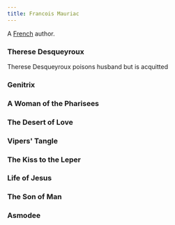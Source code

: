 ```yaml
---
title: Francois Mauriac
---
```


A [French](../index.html) author.

### Therese Desqueyroux

Therese Desqueyroux poisons husband  but is acquitted

### Genitrix

### A Woman of the Pharisees

### The Desert of Love

### Vipers' Tangle

### The Kiss to the Leper

### Life of Jesus

### The Son of Man

### Asmodee
